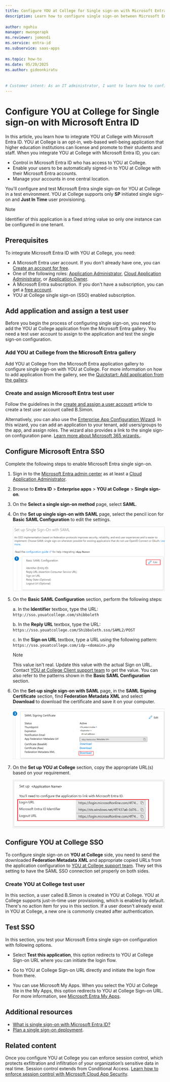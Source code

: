 ```yaml
---
title: Configure YOU at College for Single sign-on with Microsoft Entra ID
description: Learn how to configure single sign-on between Microsoft Entra ID and YOU at College.

author: nguhiu
manager: mwongerapk
ms.reviewer: jomondi
ms.service: entra-id
ms.subservice: saas-apps

ms.topic: how-to
ms.date: 05/20/2025
ms.author: gideonkiratu


# Customer intent: As an IT administrator, I want to learn how to configure single sign-on between Microsoft Entra ID and YOU at College so that I can control who has access to YOU at College, enable automatic sign-in with Microsoft Entra accounts, and manage my accounts in one central location.
---
```


# Configure YOU at College for Single sign-on with Microsoft Entra ID

In this article, you learn how to integrate YOU at College with Microsoft Entra ID. YOU at College is an opt-in, web-based well-being application that higher education institutions can license and promote to their students and staff. When you integrate YOU at College with Microsoft Entra ID, you can:

* Control in Microsoft Entra ID who has access to YOU at College.
* Enable your users to be automatically signed-in to YOU at College with their Microsoft Entra accounts.
* Manage your accounts in one central location.

You'll configure and test Microsoft Entra single sign-on for YOU at College in a test environment. YOU at College supports only **SP** initiated single sign-on and **Just In Time** user provisioning.

> [!NOTE]
> Identifier of this application is a fixed string value so only one instance can be configured in one tenant.

## Prerequisites

To integrate Microsoft Entra ID with YOU at College, you need:

* A Microsoft Entra user account. If you don't already have one, you can [Create an account for free](https://azure.microsoft.com/free/?WT.mc_id=A261C142F).
* One of the following roles: [Application Administrator](/entra/identity/role-based-access-control/permissions-reference#application-administrator), [Cloud Application Administrator](/entra/identity/role-based-access-control/permissions-reference#cloud-application-administrator), or [Application Owner](/entra/fundamentals/users-default-permissions#owned-enterprise-applications).
* A Microsoft Entra subscription. If you don't have a subscription, you can get a [free account](https://azure.microsoft.com/free/).
* YOU at College single sign-on (SSO) enabled subscription.

## Add application and assign a test user

Before you begin the process of configuring single sign-on, you need to add the YOU at College application from the Microsoft Entra gallery. You need a test user account to assign to the application and test the single sign-on configuration.

<a name='add-you-at-college-from-the-azure-ad-gallery'></a>

### Add YOU at College from the Microsoft Entra gallery

Add YOU at College from the Microsoft Entra application gallery to configure single sign-on with YOU at College. For more information on how to add application from the gallery, see the [Quickstart: Add application from the gallery](~/identity/enterprise-apps/add-application-portal.md).

<a name='create-and-assign-azure-ad-test-user'></a>

### Create and assign Microsoft Entra test user

Follow the guidelines in the [create and assign a user account](~/identity/enterprise-apps/add-application-portal-assign-users.md) article to create a test user account called B.Simon.

Alternatively, you can also use the [Enterprise App Configuration Wizard](https://portal.office.com/AdminPortal/home?Q=Docs#/azureadappintegration). In this wizard, you can add an application to your tenant, add users/groups to the app, and assign roles. The wizard also provides a link to the single sign-on configuration pane. [Learn more about Microsoft 365 wizards.](/microsoft-365/admin/misc/azure-ad-setup-guides). 

<a name='configure-azure-ad-sso'></a>

## Configure Microsoft Entra SSO

Complete the following steps to enable Microsoft Entra single sign-on.

1. Sign in to the [Microsoft Entra admin center](https://entra.microsoft.com) as at least a [Cloud Application Administrator](~/identity/role-based-access-control/permissions-reference.md#cloud-application-administrator).
1. Browse to **Entra ID** > **Enterprise apps** > **YOU at College** > **Single sign-on**.
1. On the **Select a single sign-on method** page, select **SAML**.
1. On the **Set up single sign-on with SAML** page, select the pencil icon for **Basic SAML Configuration** to edit the settings.

   ![Screenshot shows how to edit Basic SAML Configuration.](common/edit-urls.png "Basic Configuration")

1. On the **Basic SAML Configuration** section, perform the following steps:

    a. In the **Identifier** textbox, type the URL:
    `http://sso.youatcollege.com/shibboleth`

    b. In the **Reply URL** textbox, type the URL:
    `https://sso.youatcollege.com/Shibboleth.sso/SAML2/POST`

    c. In the **Sign on URL** textbox, type a URL using the following pattern:
    `https://sso.youatcollege.com/idp-<domain>.php`

    > [!NOTE]
    > This value isn't real. Update this value with the actual Sign on URL. Contact [YOU at College Client support team](mailto:technology@gritdigitalhealth.com) to get the value. You can also refer to the patterns shown in the **Basic SAML Configuration** section.

1. On the **Set-up single sign-on with SAML** page, in the **SAML Signing Certificate** section,  find **Federation Metadata XML** and select **Download** to download the certificate and save it on your computer.

    ![Screenshot shows the Certificate download link.](common/metadataxml.png "Certificate")

1. On the **Set up YOU at College** section, copy the appropriate URL(s) based on your requirement.

	![Screenshot shows to copy configuration appropriate URL.](common/copy-configuration-urls.png "Metadata")

## Configure YOU at College SSO

To configure single sign-on on **YOU at College** side, you need to send the downloaded **Federation Metadata XML** and appropriate copied URLs from the application configuration to [YOU at College support team](mailto:technology@gritdigitalhealth.com). They set this setting to have the SAML SSO connection set properly on both sides.

### Create YOU at College test user

In this section, a user called B.Simon is created in YOU at College. YOU at College supports just-in-time user provisioning, which is enabled by default. There's no action item for you in this section. If a user doesn't already exist in YOU at College, a new one is commonly created after authentication.

## Test SSO 

In this section, you test your Microsoft Entra single sign-on configuration with following options. 

* Select **Test this application**, this option redirects to YOU at College Sign-on URL where you can initiate the login flow. 

* Go to YOU at College Sign-on URL directly and initiate the login flow from there.

* You can use Microsoft My Apps. When you select the YOU at College tile in the My Apps, this option redirects to YOU at College Sign-on URL. For more information, see [Microsoft Entra My Apps](/azure/active-directory/manage-apps/end-user-experiences#azure-ad-my-apps).

## Additional resources

* [What is single sign-on with Microsoft Entra ID?](~/identity/enterprise-apps/what-is-single-sign-on.md)
* [Plan a single sign-on deployment](~/identity/enterprise-apps/plan-sso-deployment.md).

## Related content

Once you configure YOU at College you can enforce session control, which protects exfiltration and infiltration of your organization’s sensitive data in real time. Session control extends from Conditional Access. [Learn how to enforce session control with Microsoft Cloud App Security](/cloud-app-security/proxy-deployment-aad).
